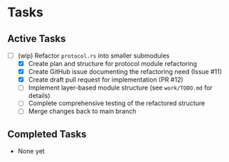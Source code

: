 # Tasks

## Active Tasks

- [ ] (wip) Refactor `protocol.rs` into smaller submodules
  - [x] Create plan and structure for protocol module refactoring
  - [x] Create GitHub issue documenting the refactoring need (Issue #11)
  - [x] Create draft pull request for implementation (PR #12) 
  - [ ] Implement layer-based module structure (see `work/TODO.md` for details)
  - [ ] Complete comprehensive testing of the refactored structure
  - [ ] Merge changes back to main branch

## Completed Tasks

- None yet